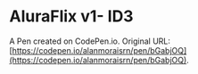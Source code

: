 # AluraFlix v1- ID3

A Pen created on CodePen.io. Original URL: [https://codepen.io/alanmoraisrn/pen/bGabjOQ](https://codepen.io/alanmoraisrn/pen/bGabjOQ).


